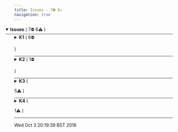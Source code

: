 ```yaml
---
title: Issues - 7⛔ 6⚠️  
navigation: true
---
```




<details style="margin-left: 0em" open="open">
<summary style="margin-left:-2em;border-bottom:solid 1px #333;">
<b>Issues</b>
(
   7⛔ 
 6⚠️ 
)
</summary>



<details style="margin-left: 2em" >
<summary style="margin-left:-2em;border-bottom:solid 1px #333;">
<b>K1</b>
(
   6⛔ 

)
</summary>

<table style="border:solid 1px #ccc">
<thead style="background-color:darkblue;color:white"><tr>
<th>Level</th>
<th>Location</th>
<th>Description</th>
</tr></thead>
<tbody>

<tr>
<td>⛔</td>
<td>view: carrier_facts <a href="/projects/look-at-me-sideways/files/carrier_facts.view.lkml#view:carrier_facts" style="text-decoration: none">⧉</a></td>
<td>No Primary Key Dimensions found in carrier_facts</td>
</tr>

<tr>
<td>⛔</td>
<td>view: flights_view_creation <a href="/projects/look-at-me-sideways/files/carrier_facts.view.lkml#view:flights_view_creation" style="text-decoration: none">⧉</a></td>
<td>No Primary Key Dimensions found in flights_view_creation</td>
</tr>

<tr>
<td>⛔</td>
<td>view: carrier_joinpaths <a href="/projects/look-at-me-sideways/files/one_to_many_example.explore.lkml#view:carrier_joinpaths" style="text-decoration: none">⧉</a></td>
<td>No Primary Key Dimensions found in carrier_joinpaths</td>
</tr>

<tr>
<td>⛔</td>
<td>view: carrier_summaries <a href="/projects/look-at-me-sideways/files/one_to_many_example.explore.lkml#view:carrier_summaries" style="text-decoration: none">⧉</a></td>
<td>No Primary Key Dimensions found in carrier_summaries</td>
</tr>

<tr>
<td>⛔</td>
<td>view: carrier_subtotals <a href="/projects/look-at-me-sideways/files/one_to_many_example.explore.lkml#view:carrier_subtotals" style="text-decoration: none">⧉</a></td>
<td>No Primary Key Dimensions found in carrier_subtotals</td>
</tr>

<tr>
<td>⛔</td>
<td>view: combined_date <a href="/projects/look-at-me-sideways/files/one_to_many_example.explore.lkml#view:combined_date" style="text-decoration: none">⧉</a></td>
<td>No Primary Key Dimensions found in combined_date</td>
</tr>

</tbody>
</table>


</details>



<details style="margin-left: 2em" >
<summary style="margin-left:-2em;border-bottom:solid 1px #333;">
<b>K2</b>
(
   1⛔ 

)
</summary>

<table style="border:solid 1px #ccc">
<thead style="background-color:darkblue;color:white"><tr>
<th>Level</th>
<th>Location</th>
<th>Description</th>
</tr></thead>
<tbody>

<tr>
<td>⛔</td>
<td>view: flights <a href="/projects/look-at-me-sideways/files/flights.view.lkml#view:flights" style="text-decoration: none">⧉</a></td>
<td>View flights has 1 Primary Key Dimension(s) but their names declare 0 columns</td>
</tr>

</tbody>
</table>


</details>



<details style="margin-left: 2em" >
<summary style="margin-left:-2em;border-bottom:solid 1px #333;">
<b>K3</b>
(

 5⚠️ 
)
</summary>

<table style="border:solid 1px #ccc">
<thead style="background-color:darkblue;color:white"><tr>
<th>Level</th>
<th>Location</th>
<th>Description</th>
</tr></thead>
<tbody>

<tr>
<td>⚠️</td>
<td>view: accidents <a href="/projects/look-at-me-sideways/files/accidents.view.lkml#view:accidents" style="text-decoration: none">⧉</a></td>
<td>Primary Key Dimensions in accidents are not declared before other dimensions</td>
</tr>

<tr>
<td>⚠️</td>
<td>view: aircraft_models <a href="/projects/look-at-me-sideways/files/aircraft_models.view.lkml#view:aircraft_models" style="text-decoration: none">⧉</a></td>
<td>Primary Key Dimensions in aircraft_models are not declared before other dimensions</td>
</tr>

<tr>
<td>⚠️</td>
<td>view: aircrafts <a href="/projects/look-at-me-sideways/files/aircrafts.view.lkml#view:aircrafts" style="text-decoration: none">⧉</a></td>
<td>Primary Key Dimensions in aircrafts are not declared before other dimensions</td>
</tr>

<tr>
<td>⚠️</td>
<td>view: carrier_day_rollup <a href="/projects/look-at-me-sideways/files/carrier_day_rollup.view.lkml#view:carrier_day_rollup" style="text-decoration: none">⧉</a></td>
<td>Primary Key Dimensions in carrier_day_rollup are not declared before other dimensions</td>
</tr>

<tr>
<td>⚠️</td>
<td>view: carriers <a href="/projects/look-at-me-sideways/files/carriers.view.lkml#view:carriers" style="text-decoration: none">⧉</a></td>
<td>Primary Key Dimensions in carriers are not declared before other dimensions</td>
</tr>

</tbody>
</table>


</details>



<details style="margin-left: 2em" >
<summary style="margin-left:-2em;border-bottom:solid 1px #333;">
<b>K4</b>
(

 1⚠️ 
)
</summary>

<table style="border:solid 1px #ccc">
<thead style="background-color:darkblue;color:white"><tr>
<th>Level</th>
<th>Location</th>
<th>Description</th>
</tr></thead>
<tbody>

<tr>
<td>⚠️</td>
<td>view: carrier_day_rollup <a href="/projects/look-at-me-sideways/files/carrier_day_rollup.view.lkml#view:carrier_day_rollup" style="text-decoration: none">⧉</a></td>
<td>Primary Key Dimensions (pk2_flight_date, pk2_carrier_id) in carrier_day_rollup are not hidden</td>
</tr>

</tbody>
</table>


</details>


</details>






Wed Oct  3 20:19:39 BST 2018
